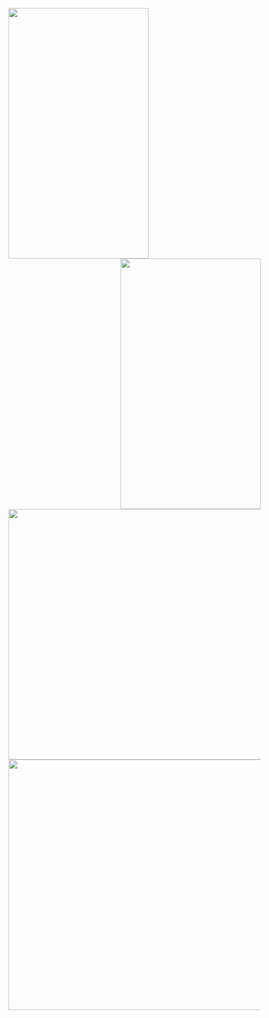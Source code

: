 
<img src="https://user-images.githubusercontent.com/38129975/59515725-667e9880-8edd-11e9-90eb-55c2e7fb9f22.jpeg" width="280px" height="500px"><img src="https://user-images.githubusercontent.com/38129975/59515756-75654b00-8edd-11e9-8b98-9978cfcec547.jpeg" width="280px" height="500px" align="right">

<img src="https://user-images.githubusercontent.com/38129975/59515773-81e9a380-8edd-11e9-9f9a-45577ee7f87d.jpeg" width="800px" height="500px">
<img src="https://user-images.githubusercontent.com/38129975/59515787-8ca43880-8edd-11e9-931d-2bb4347e5864.jpeg" width="800px" height="500px">

